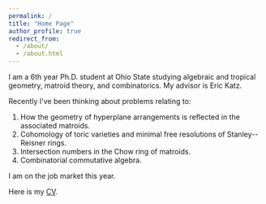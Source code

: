 ```yaml
---
permalink: /
title: "Home Page"
author_profile: true
redirect_from: 
  - /about/
  - /about.html
---
```


I am a 6th year Ph.D. student at Ohio State studying algebraic and tropical geometry, matroid theory, and combinatorics. My advisor is Eric Katz.

Recently I've been thinking about problems relating to:
1. How the geometry of hyperplane arrangements is reflected in the associated matroids.
2. Cohomology of toric varieties and minimal free resolutions of Stanley--Reisner rings.
3. Intersection numbers in the Chow ring of matroids.
4. Combinatorial commutative algebra.

I am on the job market this year.

Here is my [CV](https://bindercommakyle.github.io/files/cv10142024.pdf).
